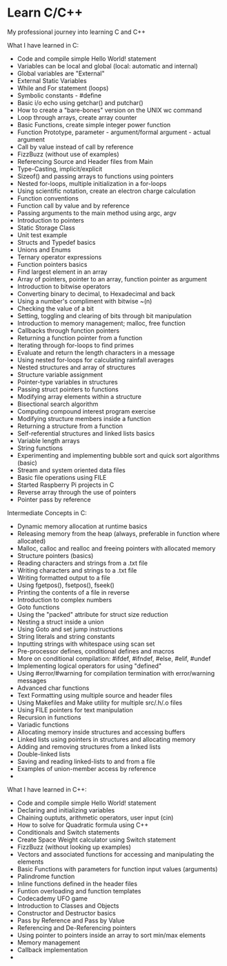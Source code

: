 # Learn C/C++

My professional journey into learning C and C++

What I have learned in C:

- Code and compile simple Hello World! statement
- Variables can be local and global (local: automatic and internal)
- Global variables are "External"
- External Static Variables
- While and For statement (loops)
- Symbolic constants - #define
- Basic i/o echo using getchar() and putchar()
- How to create a "bare-bones" version on the UNIX wc command
- Loop through arrays, create array counter
- Basic Functions, create simple integer power function
- Function Prototype, parameter - argument/formal argument - actual argument
- Call by value instead of call by reference
- FizzBuzz (without use of examples)
- Referencing Source and Header files from Main
- Type-Casting, implicit/explicit
- Sizeof() and passing arrays to functions using pointers
- Nested for-loops, multiple initialization in a for-loops
- Using scientific notation, create an electron charge calculation
- Function conventions
- Function call by value and by reference
- Passing arguments to the main method using argc, argv
- Introduction to pointers
- Static Storage Class
- Unit test example
- Structs and Typedef basics
- Unions and Enums
- Ternary operator expressions
- Function pointers basics
- Find largest element in an array
- Array of pointers, pointer to an array, function pointer as argument
- Introduction to bitwise operators
- Converting binary to decimal, to Hexadecimal and back
- Using a number's compliment with bitwise ~(n)
- Checking the value of a bit
- Setting, toggling and clearing of bits through bit manipulation
- Introduction to memory management; malloc, free function
- Callbacks through function pointers
- Returning a function pointer from a function
- Iterating through for-loops to find primes
- Evaluate and return the length characters in a message
- Using nested for-loops for calculating rainfall averages
- Nested structures and array of structures
- Structure variable assignment
- Pointer-type variables in structures
- Passing struct pointers to functions
- Modifying array elements within a structure
- Bisectional search algorithm
- Computing compound interest program exercise
- Modifying structure members inside a function
- Returning a structure from a function
- Self-referential structures and linked lists basics
- Variable length arrays
- String functions
- Experimenting and implementing bubble sort and quick sort algorithms (basic)
- Stream and system oriented data files
- Basic file operations using FILE
- Started Raspberry Pi projects in C
- Reverse array through the use of pointers
- Pointer pass by reference

Intermediate Concepts in C:

- Dynamic memory allocation at runtime basics
- Releasing memory from the heap (always, preferable in function where allocated)
- Malloc, calloc and realloc and freeing pointers with allocated memory
- Structure pointers (basics)
- Reading characters and strings from a .txt file
- Writing characters and strings to a .txt file
- Writing formatted output to a file
- Using fgetpos(), fsetpos(), fseek()
- Printing the contents of a file in reverse
- Introduction to complex numbers
- Goto functions
- Using the "packed" attribute for struct size reduction
- Nesting a struct inside a union
- Using Goto and set jump instructions
- String literals and string constants
- Inputting strings with whitespace using scan set
- Pre-processor defines, conditional defines and macros
- More on conditional compilation: #ifdef, #ifndef, #else, #elif, #undef
- Implementing logical operators for using "defined"
- Using #error/#warning for compilation termination with error/warning messages
- Advanced char functions
- Text Formatting using multiple source and header files
- Using Makefiles and Make utility for multiple src/.h/.o files
- Using FILE pointers for text manipulation
- Recursion in functions
- Variadic functions
- Allocating memory inside structures and accessing buffers
- Linked lists using pointers in structures and allocating memory
- Adding and removing structures from a linked lists
- Double-linked lists
- Saving and reading linked-lists to and from a file
- Examples of union-member access by reference
- 

What I have learned in C++:

- Code and compile simple Hello World! statement
- Declaring and initializing variables
- Chaining ouptuts, arithmetic operators, user input (cin)
- How to solve for Quadratic formula using C++
- Conditionals and Switch statements
- Create Space Weight calculator using Switch statement
- FizzBuzz (without looking up examples)
- Vectors and associated functions for accessing and manipulating the elements
- Basic Functions with parameters for function input values (arguments)
- Palindrome function
- Inline functions defined in the header files
- Funtion overloading and function templates
- Codecademy UFO game
- Introduction to Classes and Objects
- Constructor and Destructor basics
- Pass by Reference and Pass by Value
- Referencing and De-Referencing pointers
- Using pointer to pointers inside an array to sort min/max elements
- Memory management
- Callback implementation
- 